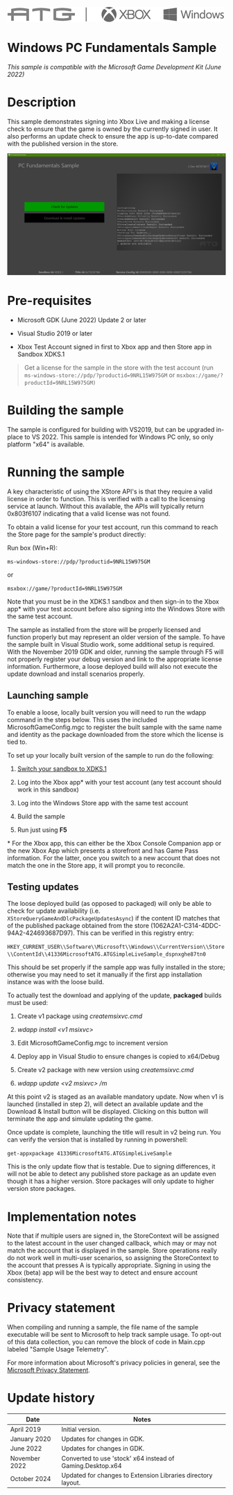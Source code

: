   ![](./media/image1.png)

#   Windows PC Fundamentals Sample

*This sample is compatible with the Microsoft Game Development Kit (June
2022)*

# 

# Description

This sample demonstrates signing into Xbox Live and making a license
check to ensure that the game is owned by the currently signed in user.
It also performs an update check to ensure the app is up-to-date
compared with the published version in the store.

![](./media/image3.png)

# Pre-requisites

-   Microsoft GDK (June 2022) Update 2 or later

-   Visual Studio 2019 or later

-   Xbox Test Account signed in first to Xbox app and then Store app in
    Sandbox XDKS.1

> Get a license for the sample in the store with the test account (run\
> `ms-windows-store://pdp/?productid=9NRL15W975GM` or
> `msxbox://game/?productId=9NRL15W975GM)`

# Building the sample

The sample is configured for building with VS2019, but can be upgraded
in-place to VS 2022. This sample is intended for Windows PC only, so
only platform "x64" is available.

# Running the sample

A key characteristic of using the XStore API's is that they require a
valid license in order to function. This is verified with a call to the
licensing service at launch. Without this available, the APIs will
typically return 0x803f6107 indicating that a valid license was not
found.

To obtain a valid license for your test account, run this command to
reach the Store page for the sample's product directly:

Run box (Win+R):

`ms-windows-store://pdp/?productid=9NRL15W975GM`

or

`msxbox://game/?productId=9NRL15W975GM`

Note that you must be in the XDKS.1 sandbox and then sign-in to the Xbox
app\* with your test account before also signing into the Windows Store
with the same test account.

The sample as installed from the store will be properly licensed and
function properly but may represent an older version of the sample. To
have the sample built in Visual Studio work, some additional setup is
required. With the November 2019 GDK and older, running the sample
through F5 will not properly register your debug version and link to the
appropriate license information. Furthermore, a loose deployed build
will also not execute the update download and install scenarios
properly.

## Launching sample

To enable a loose, locally built version you will need to run the wdapp
command in the steps below. This uses the included
MicrosoftGameConfig.mgc to register the built sample with the same name
and identity as the package downloaded from the store which the license
is tied to.

To set up your locally built version of the sample to run do the
following:

1.  [Switch your sandbox to
    XDKS.1](https://docs.microsoft.com/en-us/gaming/xbox-live/xbox-live-sandboxes)

2.  Log into the Xbox app\* with your test account (any test account
    should work in this sandbox)

3.  Log into the Windows Store app with the same test account

4.  Build the sample

5.  Run just using **F5**

\* For the Xbox app, this can either be the Xbox Console Companion app
or the new Xbox App which presents a storefront and has Game Pass
information. For the latter, once you switch to a new account that does
not match the one in the Store app, it will prompt you to reconcile.

## Testing updates

The loose deployed build (as opposed to packaged) will only be able to
check for update availability (i.e.
`XStoreQueryGameAndDlcPackageUpdatesAsync`) if the content ID matches that
of the published package obtained from the store
(1062A2A1-C314-4DDC-94A2-424693687D97). This can be verified in this
registry entry:

`HKEY_CURRENT_USER\\Software\\Microsoft\\Windows\\CurrentVersion\\Store\\ContentId\\41336MicrosoftATG.ATGSimpleLiveSample_dspnxghe87tn0`

This should be set properly if the sample app was fully installed in the
store; otherwise you may need to set it manually if the first app
installation instance was with the loose build.

To actually test the download and applying of the update, **packaged**
builds must be used:

1.  Create v1 package using *createmsixvc.cmd*

2.  *wdapp install \<v1 msixvc\>*

3.  Edit MicrosoftGameConfig.mgc to increment version

4.  Deploy app in Visual Studio to ensure changes is copied to x64/Debug

5.  Create v2 package with new version using *createmsixvc.cmd*

6.  *wdapp update \<v2 msixvc\> /m*

At this point v2 is staged as an available mandatory update. Now when v1
is launched (installed in step 2), will detect an available update and
the Download & Install button will be displayed. Clicking on this button
will terminate the app and simulate updating the game.

Once update is complete, launching the title will result in v2 being
run. You can verify the version that is installed by running in
powershell:

`get-appxpackage 41336MicrosoftATG.ATGSimpleLiveSample`

This is the only update flow that is testable. Due to signing
differences, it will not be able to detect any published store package
as an update even though it has a higher version. Store packages will
only update to higher version store packages.

# Implementation notes

Note that if multiple users are signed in, the StoreContext will be
assigned to the latest account in the user changed callback, which may
or may not match the account that is displayed in the sample. Store
operations really do not work well in multi-user scenarios, so assigning
the StoreContext to the account that presses A is typically appropriate.
Signing in using the Xbox (beta) app will be the best way to detect and
ensure account consistency.

# Privacy statement

When compiling and running a sample, the file name of the sample
executable will be sent to Microsoft to help track sample usage. To
opt-out of this data collection, you can remove the block of code in
Main.cpp labeled "Sample Usage Telemetry".

For more information about Microsoft's privacy policies in general, see
the [Microsoft Privacy
Statement](https://privacy.microsoft.com/en-us/privacystatement/).

# Update history

|Date|Notes|
|---|---|
|April 2019|Initial version.|
|January 2020|Updates for changes in GDK.|
|June 2022|Updates for changes in GDK.|
|November 2022|Converted to use 'stock' x64 instead of Gaming.Desktop.x64|
|October 2024|Updated for changes to Extension Libraries directory layout.|
